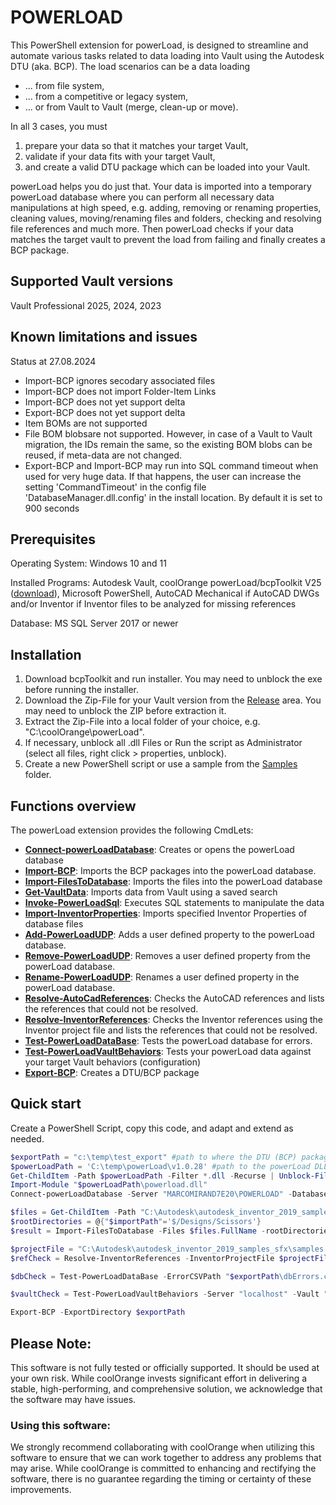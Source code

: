 # POWERLOAD 

This PowerShell extension for powerLoad, is designed to streamline and automate various tasks related to data loading into Vault using the Autodesk DTU (aka. BCP). The load scenarios can be a data loading
- ... from file system, 
- ... from a competitive or legacy system, 
- ... or from Vault to Vault (merge, clean-up or move).

In all 3 cases, you must 
1. prepare your data so that it matches your target Vault,
2. validate if your data fits with your target Vault,
3. and create a valid DTU package which can be loaded into your Vault.

powerLoad helps you do just that. Your data is imported into a temporary powerLoad database where you can perform all necessary data manipulations at high speed, e.g. adding, removing or renaming properties, cleaning values, moving/renaming files and folders, checking and resolving file references and much more. Then powerLoad checks if your data matches the target vault to prevent the load from failing and finally creates a BCP package.

## Supported Vault versions

Vault Professional 2025, 2024, 2023

## Known limitations and issues

Status at 27.08.2024

- Import-BCP ignores secodary associated files
- Import-BCP does not import Folder-Item Links
- Import-BCP does not yet support delta
- Export-BCP does not yet support delta
- Item BOMs are not supported
- File BOM blobsare not supported. However, in case of a Vault to Vault migration, the IDs remain the same, so the existing BOM blobs can be reused, if meta-data are not changed.
- Export-BCP and Import-BCP may run into SQL command timeout when used for very huge data.
If that happens, the user can increase the setting 'CommandTimeout' in the config file 'DatabaseManager.dll.config' in the install location. By default it is set to 900 seconds


## Prerequisites

Operating System: Windows 10 and 11

Installed Programs: Autodesk Vault, coolOrange powerLoad/bcpToolkit V25 ([download](https://www.coolorange.com/powerload-download-page)), Microsoft PowerShell, AutoCAD Mechanical if AutoCAD DWGs and/or Inventor if Inventor files to be analyzed for missing references

Database: MS SQL Server 2017 or newer 


## Installation

1. Download bcpToolkit and run installer. You may need to unblock the exe before running the installer.
2. Download the Zip-File for your Vault version from the [Release](../../releases) area. You may need to unblock the ZIP before extraction it.
3. Extract the Zip-File into a local folder of your choice, e.g. "C:\coolOrange\powerLoad". 
4. If necessary, unblock all .dll Files or Run the script as Administrator (select all files, right click > properties, unblock).
5. Create a new PowerShell script or use a sample from the [Samples](https://github.com/coolOrangeLabs/powerLoadPublic/tree/main/Samples) folder.


## Functions overview
The powerLoad extension provides the following CmdLets: <br>

- [**Connect-powerLoadDatabase**](./CmdLets/doc/Connect-PowerLoadDatabase.md): Creates or opens the powerLoad database
- [**Import-BCP**](./CmdLets/doc/Import-BCP.md): Imports the BCP packages into the powerLoad database.
- [**Import-FilesToDatabase**](./CmdLets/doc/Import-FilesToDatabase.md): Imports the files into the powerLoad database
- [**Get-VaultData**](./CmdLets/doc/Get-VaultData.md): Imports data from Vault using a saved search
- [**Invoke-PowerLoadSql**](./CmdLets/doc/Invoke-PowerLoadSql.md): Executes SQL statements to manipulate the data
- [**Import-InventorProperties**](./CmdLets/doc/Import-InventorProperties.md): Imports specified Inventor Properties of database files
- [**Add-PowerLoadUDP**](./CmdLets/doc/Add-PowerLoadUDP.md): Adds a user defined property to the powerLoad database.
- [**Remove-PowerLoadUDP**](./CmdLets/doc/Remove-PowerLoadUDP.md): Removes a user defined property from the powerLoad database.
- [**Rename-PowerLoadUDP**](./CmdLets/doc/Rename-PowerLoadUDP.md): Renames a user defined property in the powerLoad database.
- [**Resolve-AutoCadReferences**](./CmdLets/doc/Resolve-AutoCadReferences.md): Checks the AutoCAD references and lists the references that could not be resolved.
- [**Resolve-InventorReferences**](./CmdLets/doc/Resolve-InventorReferences.md): Checks the Inventor references using the Inventor project file and lists the references that could not be resolved.
- [**Test-PowerLoadDataBase**](./CmdLets/doc/Test-PowerLoadDataBase.md): Tests the powerLoad database for errors.
- [**Test-PowerLoadVaultBehaviors**](./CmdLets/doc/Test-PowerLoadVaultBehaviors.md): Tests your powerLoad data against your target Vault behaviors (configuration)
- [**Export-BCP**](./CmdLets/doc/Export-BCP.md): Creates a DTU/BCP package


## Quick start

Create a PowerShell Script, copy this code, and adapt and extend as needed.
```PowerShell
$exportPath = "c:\temp\test_export" #path to where the DTU (BCP) packages shall be created
$powerLoadPath = 'C:\temp\powerLoad\v1.0.28' #path to the powerLoad DLL
Get-ChildItem -Path $powerLoadPath -Filter *.dll -Recurse | Unblock-File
Import-Module "$powerLoadPath\powerload.dll" 
Connect-powerLoadDatabase -Server "MARCOMIRAND7E20\POWERLOAD" -DatabaseName "test" -User "sa" -Password 'Pa$$w0rd' #connect to database 

$files = Get-ChildItem -Path "C:\Autodesk\autodesk_inventor_2019_samples_sfx\Models\Assemblies\Scissors" -File -Recurse
$rootDirectories = @{"$importPath"='$/Designs/Scissors'}
$result = Import-FilesToDatabase -Files $files.FullName -rootDirectories $rootDirectories -ErrorCSVPath "$exportPath\importErrors.csv"

$projectFile = "C:\Autodesk\autodesk_inventor_2019_samples_sfx\samples.ipj"
$refCheck = Resolve-InventorReferences -InventorProjectFile $projectFile -ErrorCSVPath "$exportPath\RefErrors.csv"

$dbCheck = Test-PowerLoadDataBase -ErrorCSVPath "$exportPath\dbErrors.csv"

$vaultCheck = Test-PowerLoadVaultBehaviors -Server "localhost" -Vault "Vault" -User "Administrator" -Password "" -ErrorCSVPath "$exportPath\vaultErrors.csv"

Export-BCP -ExportDirectory $exportPath
```

## Please Note:

This software is not fully tested or officially supported. It should be used at your own risk. While coolOrange invests significant effort in delivering a stable, high-performing, and comprehensive solution, we acknowledge that the software may have issues.

### Using this software:

We strongly recommend collaborating with coolOrange when utilizing this software to ensure that we can work together to address any problems that may arise. While coolOrange is committed to enhancing and rectifying the software, there is no guarantee regarding the timing or certainty of these improvements.
